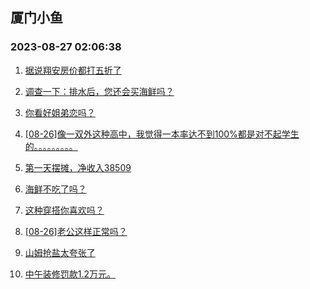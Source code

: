 ## 厦门小鱼 
### 2023-08-27 02:06:38

1. [据说翔安房价都打五折了](http://bbs.xmfish.com/read-htm-tid-18060822.html)

2. [调查一下：排水后，您还会买海鲜吗？](http://bbs.xmfish.com/read-htm-tid-18060702.html)

3. [你看好姐弟恋吗？](http://bbs.xmfish.com/read-htm-tid-18060741.html)

4. [[08-26]像一双外这种高中，我觉得一本率达不到100%都是对不起学生的。。。。。。。。。](http://bbs.xmfish.com/read-htm-tid-18060818.html)

5. [第一天摆摊，净收入38509](http://bbs.xmfish.com/read-htm-tid-18060937.html)

6. [海鲜不吃了吗？](http://bbs.xmfish.com/read-htm-tid-18060729.html)

7. [这种穿搭你喜欢吗？](http://bbs.xmfish.com/read-htm-tid-18060884.html)

8. [[08-26]老公这样正常吗？](http://bbs.xmfish.com/read-htm-tid-18061018.html)

9. [山姆抢盐太夸张了](http://bbs.xmfish.com/read-htm-tid-18061031.html)

10. [中午装修罚款1.2万元。](http://bbs.xmfish.com/read-htm-tid-18060901.html)

